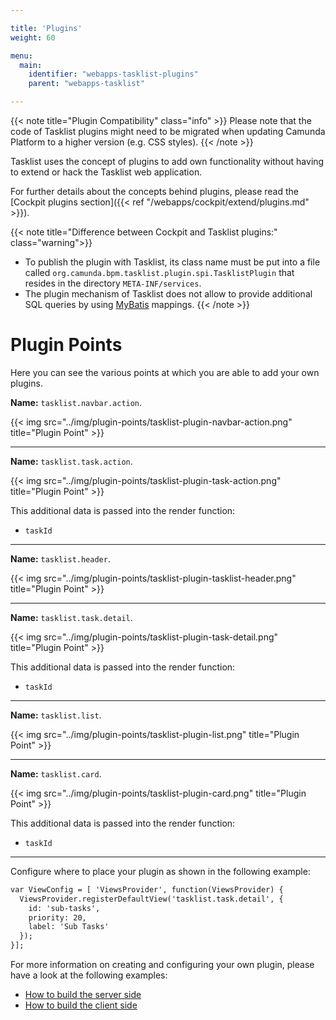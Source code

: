 ```yaml
---

title: 'Plugins'
weight: 60

menu:
  main:
    identifier: "webapps-tasklist-plugins"
    parent: "webapps-tasklist"

---
```


{{< note title="Plugin Compatibility" class="info" >}}
  Please note that the code of Tasklist plugins might need to be migrated when updating Camunda Platform to a higher version (e.g. CSS styles).
{{< /note >}}

Tasklist uses the concept of plugins to add own functionality without having to extend or hack the Tasklist web application.

For further details about the concepts behind plugins, please read the [Cockpit plugins section]({{< ref "/webapps/cockpit/extend/plugins.md" >}}).

{{< note title="Difference between Cockpit and Tasklist plugins:" class="warning">}}
  * To publish the plugin with Tasklist, its class name must be put into a file called ```org.camunda.bpm.tasklist.plugin.spi.TasklistPlugin``` that resides in the directory ```META-INF/services```.
  * The plugin mechanism of Tasklist does not allow to provide additional SQL queries by using [MyBatis](http://www.mybatis.org/) mappings.
{{< /note >}}

# Plugin Points

Here you can see the various points at which you are able to add your own plugins.


**Name:** `tasklist.navbar.action`.

{{< img src="../img/plugin-points/tasklist-plugin-navbar-action.png" title="Plugin Point" >}}

---

**Name:** `tasklist.task.action`.

{{< img src="../img/plugin-points/tasklist-plugin-task-action.png" title="Plugin Point" >}}

This additional data is passed into the render function:

  * `taskId`

---

**Name:** `tasklist.header`.

{{< img src="../img/plugin-points/tasklist-plugin-tasklist-header.png" title="Plugin Point" >}}

---

**Name:** `tasklist.task.detail`.

{{< img src="../img/plugin-points/tasklist-plugin-task-detail.png" title="Plugin Point" >}}

This additional data is passed into the render function:

  * `taskId`

---

**Name:** `tasklist.list`.

{{< img src="../img/plugin-points/tasklist-plugin-list.png" title="Plugin Point" >}}

---

**Name:** `tasklist.card`.

{{< img src="../img/plugin-points/tasklist-plugin-card.png" title="Plugin Point" >}}

This additional data is passed into the render function:

  * `taskId`

---

Configure where to place your plugin as shown in the following example:

```html
var ViewConfig = [ 'ViewsProvider', function(ViewsProvider) {
  ViewsProvider.registerDefaultView('tasklist.task.detail', {
    id: 'sub-tasks',
    priority: 20,
    label: 'Sub Tasks'
  });
}];
```

For more information on creating and configuring your own plugin, please have a look at the following examples:

* [How to build the server side](https://github.com/camunda/camunda-bpm-platform/tree/master/webapps/src/main/java/org/camunda/bpm/tasklist/impl/plugin)
* [How to build the client side](https://github.com/camunda/camunda-bpm-platform/tree/master/webapps/ui/tasklist/plugins/standaloneTask/app)
